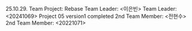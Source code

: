 25.10.29. Team Project: Rebase
Team Leader: <이은빈>
Team Leader: <20241069>
Project 05 version1 completed
2nd Team Member: <전현수>
2nd Team Member: <20221071>
